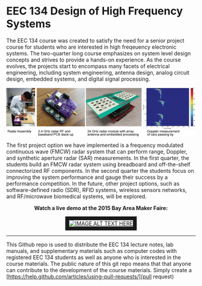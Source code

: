 EEC 134 Design of High Frequency Systems
======

The EEC 134 course was created to satisfy the need for a senior project course for students who are interested in high freqeuency electronic systems. The two-quarter long course emphasizes on system level design concepts and strives to provide a hands-on experience. As the course evolves, the projects start to encompass many facets of electrical engineering, including system engineering, antenna design, analog circuit design, embedded systems, and digital signal processing. 

<img align="center" src="images/eec134-frontpage.png">

The first project option we have implemented is a frequency modulated continuous wave (FMCW) radar system that can perform range, Doppler, and synthetic aperture radar (SAR) measurements. In the first quarter, the students build an FMCW radar system using breadboard and off-the-shelf connectorized RF components. In the second quarter the students focus on improving the system performance and gauge their success by a performance competition. In the future, other project options, such as software-defined radio (SDR), RFID systems, wireless sensors networks, and RF/microwave biomedical systems, will be explored.

<div align="center">
<strong>Watch a live demo at the 2015 Bay Area Maker Faire:</strong><br>

<a href="http://www.youtube.com/watch?feature=player_embedded&v=nHDUjJCvMVo
" target="_blank"><img src="http://img.youtube.com/vi/nHDUjJCvMVo/0.jpg" 
alt="IMAGE ALT TEXT HERE" align="center" width="360" height="270" border="10" /></a><br>
</div>

----
This Github repo is used to distribute the EEC 134 lecture notes, lab manuals, and supplementary materials such as computer codes with registered EEC 134 students as well as anyone who is interested in the course materials. The public nature of this git repo means that that anyone can contribute to the development of the course materials. Simply create a [https://help.github.com/articles/using-pull-requests/](pull request)


